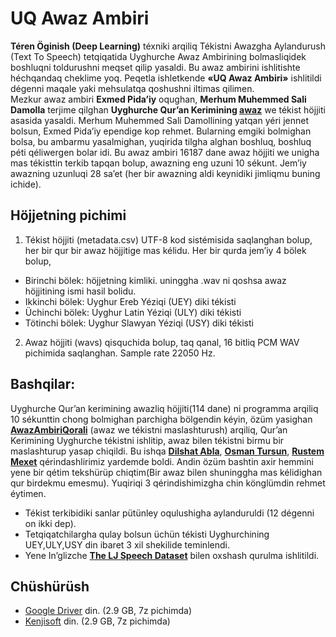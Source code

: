 # UQ Awaz Ambiri

**Téren Öginish (Deep Learning)** téxniki arqiliq Tékistni Awazgha Aylandurush (Text To Speech) tetqiqatida Uyghurche Awaz Ambirining bolmasliqidek boshluqni toldurushni meqset qilip yasaldi. Bu awaz ambirini ishlitishte héchqandaq cheklime yoq. Peqetla ishletkende **«UQ Awaz Ambiri»** ishlitildi dégenni maqale yaki mehsulatqa qoshushni iltimas qilimen.</br>
Mezkur awaz ambiri **Exmed Pida’iy** oqughan, **Merhum Muhemmed Sali Damolla** terjime qilghan **Uyghurche Qur’an Kerimining [awaz](http://www.truemuslims.net/Uyghur.html)** we tékist höjjiti asasida yasaldi. Merhum Muhemmed Sali Damollining yatqan yéri jennet bolsun, Exmed Pida’iy ependige kop rehmet. Bularning emgiki bolmighan bolsa, bu ambarmu yasalmighan, yuqirida tilgha alghan boshluq, boshluq péti qéliwergen bolar idi.
Bu awaz ambiri 16187 dane awaz höjjiti we unigha mas tékisttin terkib tapqan bolup, awazning eng uzuni 10 sékunt. Jem’iy awazning uzunluqi 28 sa’et (her bir awazning aldi keynidiki jimliqmu buning ichide).

## Höjjetning pichimi

1.	Tékist höjjiti (metadata.csv) UTF-8 kod sistémisida saqlanghan bolup, her bir qur bir awaz höjjitige mas kélidu. Her bir qurda jem’iy 4 bölek bolup, 
  -	Birinchi bölek: höjjetning kimliki. uninggha .wav ni qoshsa awaz höjjitining ismi hasil bolidu.
  -	Ikkinchi bölek: Uyghur Ereb Yéziqi (UEY) diki tékisti
  -	Üchinchi bölek: Uyghur Latin Yéziqi (ULY) diki tékisti
  -	Tötinchi bölek: Uyghur Slawyan Yéziqi (USY) diki tékisti

2.	Awaz höjjiti (wavs) qisquchida bolup, taq qanal, 16 bitliq PCM WAV pichimida saqlanghan. Sample rate 22050 Hz.

## Bashqilar:
Uyghurche Qur’an kerimining awazliq höjjiti(114 dane) ni programma arqiliq 10 sékunttin chong bolmighan parchigha bölgendin kéyin, özüm yasighan **[AwazAmbiriQorali](https://github.com/gheyret/AwazAmbiriQorali)** (awaz we tékistni maslashturush) arqiliq, Qur’an Kerimining Uyghurche tékistni ishlitip, awaz bilen tékistni birmu bir maslashturup yasap chiqildi. Bu ishqa **[Dilshat Abla](https://github.com/shatdil)**, **[Osman Tursun](https://github.com/neouyghur/)**, **[Rustem Mexet](https://github.com/rustam)** qérindashlirimiz yardemde boldi. Andin özüm bashtin axir hemmini yene bir qétim tekshürüp chiqtim(Bir awaz bilen shuninggha mas kélidighan qur birdekmu emesmu). Yuqiriqi 3 qérindishimizgha chin könglümdin rehmet éytimen.</br>
 - Tékist terkibidiki sanlar pütünley oqulushigha aylanduruldi (12 dégenni on ikki dep). 
 - Tetqiqatchilargha qulay bolsun üchün tékisti Uyghurchining UEY,ULY,USY din ibaret 3 xil shekilide teminlendi.
 - Yene In’glizche **[The LJ Speech Dataset](https://keithito.com/LJ-Speech-Dataset/)** bilen oxshash qurulma ishlitildi. 

## Chüshürüsh
 - [Google Driver](https://drive.google.com/file/d/1sqcMf0Gl5FEiURQCQAV1SWW4R4f_VQt2/view?usp=sharing) din. (2.9 GB, 7z pichimda)
 - [Kenjisoft](http://www.kenjisoft.com/UQSpeech.7z) din. (2.9 GB, 7z pichimda)
 
